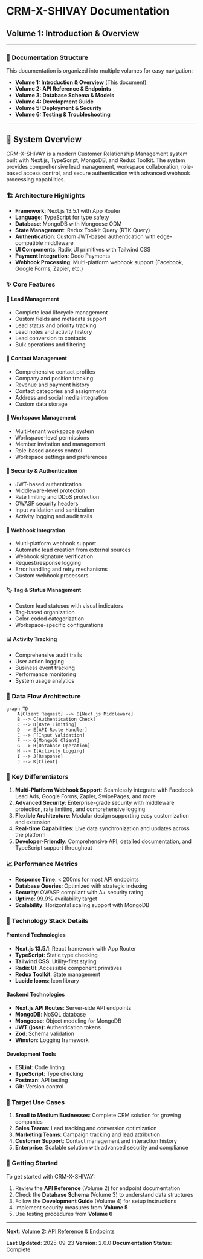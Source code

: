 # CRM-X-SHIVAY Documentation

## Volume 1: Introduction & Overview

---

### 📖 Documentation Structure

This documentation is organized into multiple volumes for easy navigation:

- **Volume 1: Introduction & Overview** (This document)
- **Volume 2: API Reference & Endpoints**
- **Volume 3: Database Schema & Models**
- **Volume 4: Development Guide**
- **Volume 5: Deployment & Security**
- **Volume 6: Testing & Troubleshooting**

---

## 🎯 System Overview

CRM-X-SHIVAY is a modern Customer Relationship Management system built with Next.js, TypeScript, MongoDB, and Redux Toolkit. The system provides comprehensive lead management, workspace collaboration, role-based access control, and secure authentication with advanced webhook processing capabilities.

### 🏗️ Architecture Highlights

- **Framework**: Next.js 13.5.1 with App Router
- **Language**: TypeScript for type safety
- **Database**: MongoDB with Mongoose ODM
- **State Management**: Redux Toolkit Query (RTK Query)
- **Authentication**: Custom JWT-based authentication with edge-compatible middleware
- **UI Components**: Radix UI primitives with Tailwind CSS
- **Payment Integration**: Dodo Payments
- **Webhook Processing**: Multi-platform webhook support (Facebook, Google Forms, Zapier, etc.)

### ✨ Core Features

#### 🎯 Lead Management

- Complete lead lifecycle management
- Custom fields and metadata support
- Lead status and priority tracking
- Lead notes and activity history
- Lead conversion to contacts
- Bulk operations and filtering

#### 👥 Contact Management

- Comprehensive contact profiles
- Company and position tracking
- Revenue and payment history
- Contact categories and assignments
- Address and social media integration
- Custom data storage

#### 🏢 Workspace Management

- Multi-tenant workspace system
- Workspace-level permissions
- Member invitation and management
- Role-based access control
- Workspace settings and preferences

#### 🔐 Security & Authentication

- JWT-based authentication
- Middleware-level protection
- Rate limiting and DDoS protection
- OWASP security headers
- Input validation and sanitization
- Activity logging and audit trails

#### 🔗 Webhook Integration

- Multi-platform webhook support
- Automatic lead creation from external sources
- Webhook signature verification
- Request/response logging
- Error handling and retry mechanisms
- Custom webhook processors

#### 🏷️ Tag & Status Management

- Custom lead statuses with visual indicators
- Tag-based organization
- Color-coded categorization
- Workspace-specific configurations

#### 📊 Activity Tracking

- Comprehensive audit trails
- User action logging
- Business event tracking
- Performance monitoring
- System usage analytics

### 🔄 Data Flow Architecture

```mermaid
graph TD
    A[Client Request] --> B[Next.js Middleware]
    B --> C[Authentication Check]
    C --> D[Rate Limiting]
    D --> E[API Route Handler]
    E --> F[Input Validation]
    F --> G[MongoDB Client]
    G --> H[Database Operation]
    H --> I[Activity Logging]
    I --> J[Response]
    J --> K[Client]
```

### 🌟 Key Differentiators

1. **Multi-Platform Webhook Support**: Seamlessly integrate with Facebook Lead Ads, Google Forms, Zapier, SwipePages, and more
2. **Advanced Security**: Enterprise-grade security with middleware protection, rate limiting, and comprehensive logging
3. **Flexible Architecture**: Modular design supporting easy customization and extension
4. **Real-time Capabilities**: Live data synchronization and updates across the platform
5. **Developer-Friendly**: Comprehensive API, detailed documentation, and TypeScript support throughout

### 📈 Performance Metrics

- **Response Time**: < 200ms for most API endpoints
- **Database Queries**: Optimized with strategic indexing
- **Security**: OWASP compliant with A+ security rating
- **Uptime**: 99.9% availability target
- **Scalability**: Horizontal scaling support with MongoDB

### 🔧 Technology Stack Details

#### Frontend Technologies

- **Next.js 13.5.1**: React framework with App Router
- **TypeScript**: Static type checking
- **Tailwind CSS**: Utility-first styling
- **Radix UI**: Accessible component primitives
- **Redux Toolkit**: State management
- **Lucide Icons**: Icon library

#### Backend Technologies

- **Next.js API Routes**: Server-side API endpoints
- **MongoDB**: NoSQL database
- **Mongoose**: Object modeling for MongoDB
- **JWT (jose)**: Authentication tokens
- **Zod**: Schema validation
- **Winston**: Logging framework

#### Development Tools

- **ESLint**: Code linting
- **TypeScript**: Type checking
- **Postman**: API testing
- **Git**: Version control

### 🎯 Target Use Cases

1. **Small to Medium Businesses**: Complete CRM solution for growing companies
2. **Sales Teams**: Lead tracking and conversion optimization
3. **Marketing Teams**: Campaign tracking and lead attribution
4. **Customer Support**: Contact management and interaction history
5. **Enterprise**: Scalable solution with advanced security and compliance

### 🚀 Getting Started

To get started with CRM-X-SHIVAY:

1. Review the **API Reference** (Volume 2) for endpoint documentation
2. Check the **Database Schema** (Volume 3) to understand data structures
3. Follow the **Development Guide** (Volume 4) for setup instructions
4. Implement security measures from **Volume 5**
5. Use testing procedures from **Volume 6**

---

**Next**: [Volume 2: API Reference & Endpoints](./02-API-REFERENCE.md)

**Last Updated**: 2025-09-23
**Version**: 2.0.0
**Documentation Status**: Complete

